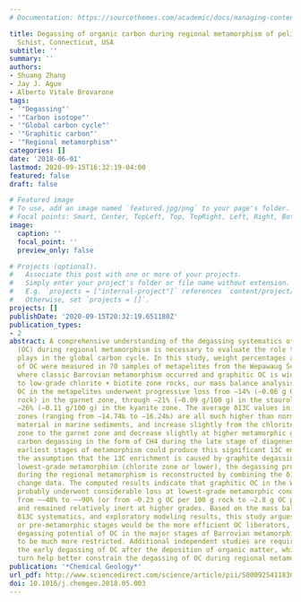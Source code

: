 ```yaml
---
# Documentation: https://sourcethemes.com/academic/docs/managing-content/

title: Degassing of organic carbon during regional metamorphism of pelites, Wepawaug
  Schist, Connecticut, USA
subtitle: ''
summary: ''
authors:
- Shuang Zhang
- Jay J. Ague
- Alberto Vitale Brovarone
tags:
- '"Degassing"'
- '"Carbon isotope"'
- '"Global carbon cycle"'
- '"Graphitic carbon"'
- '"Regional metamorphism"'
categories: []
date: '2018-06-01'
lastmod: 2020-09-15T16:32:19-04:00
featured: false
draft: false

# Featured image
# To use, add an image named `featured.jpg/png` to your page's folder.
# Focal points: Smart, Center, TopLeft, Top, TopRight, Left, Right, BottomLeft, Bottom, BottomRight.
image:
  caption: ''
  focal_point: ''
  preview_only: false

# Projects (optional).
#   Associate this post with one or more of your projects.
#   Simply enter your project's folder or file name without extension.
#   E.g. `projects = ["internal-project"]` references `content/project/deep-learning/index.md`.
#   Otherwise, set `projects = []`.
projects: []
publishDate: '2020-09-15T20:32:19.651180Z'
publication_types:
- 2
abstract: A comprehensive understanding of the degassing systematics of organic carbon
  (OC) during regional metamorphism is necessary to evaluate the role that metamorphism
  plays in the global carbon cycle. In this study, weight percentages and δ13C values
  of OC were measured in 70 samples of metapelites from the Wepawaug Schist, Connecticut,
  where classic Barrovian metamorphism occurred and graphitic OC is widespread. Relative
  to low-grade chlorite + biotite zone rocks, our mass balance analysis shows that
  OC in the metapelites underwent progressive loss from −14% (−0.06 g OC per 100 g
  rock) in the garnet zone, through −21% (−0.09 g/100 g) in the staurolite zone, to
  −26% (−0.11 g/100 g) in the kyanite zone. The average δ13C values in different metamorphic
  zones (ranging from −14.74‰ to −16.24‰) are all much higher than normal organic
  material in marine sediments, and increase slightly from the chlorite + biotite
  zone to the garnet zone and decrease slightly at higher metamorphic grades. Organic
  carbon degassing in the form of CH4 during the late stage of diagenesis or in the
  earliest stages of metamorphism could produce this significant 13C enrichment. Under
  the assumption that the 13C enrichment is caused by graphite degassing during the
  lowest-grade metamorphism (chlorite zone or lower), the degassing profile of OC
  during the regional metamorphism is reconstructed by combining the δ13C and OC mass
  change data. The computed results indicate that graphitic OC in the Wepawaug Schist
  probably underwent considerable loss at lowest-grade metamorphic conditions, ranging
  from ~−40% to ~−90% (or from −0.23 g OC per 100 g rock to −2.8 g OC per 100 g rock),
  and remained relatively inert at higher grades. Based on the mass balance analysis,
  δ13C systematics, and exploratory modeling results, this study argues that the lowest-grade
  or pre-metamorphic stages would be the more efficient OC liberators, and that the
  degassing potential of OC in the major stages of Barrovian metamorphism appears
  to be much more restricted. Additional independent studies are required to decipher
  the early degassing of OC after the deposition of organic matter, which could in
  turn help better constrain the degassing of OC during regional metamorphism.
publication: '*Chemical Geology*'
url_pdf: http://www.sciencedirect.com/science/article/pii/S0009254118302237
doi: 10.1016/j.chemgeo.2018.05.003
---
```

